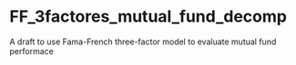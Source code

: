 # FF_3factores_mutual_fund_decomp
A draft to use Fama-French three-factor model to evaluate mutual fund performace
